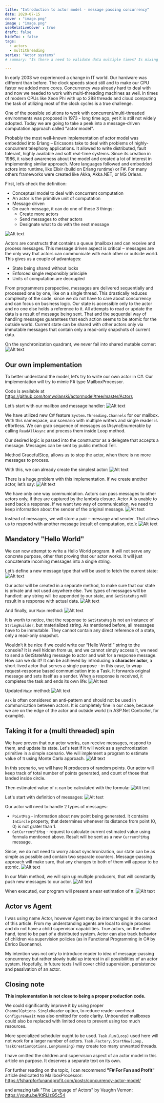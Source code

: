 ```yaml
---
title: "Introduction to actor model - message passing concurrency"
date: 2020-07-15
cover : "image.png"
image : "image.png"
useRelativeCover : true
draft: false
hideToc : false
tags:
  - actors
  - multithreading
series: "Actor systems"
# summary: "Is there a need to validate data multiple times? Is mixing units uncommon? Some thoughts about one of the code smells."

---
```


In early 2003 we experienced a change in IT world. Our hardware was different than before. The clock speeds stood still and to make our CPU faster we added more cores. Concurrency was already hard to deal with and now we needed to work with multi-threading machines as well. In times of modern CPUs like Xeon Phi with up to 288 threads and cloud computing the task of utilizing most of the clock cycles is a true challenge.

One of the possible solutions to work with concurrent/multi-threaded environments was proposed in 1973 - long time ago, yet it is still not widely adopted. Today we are going to take a peek into a message-driven computation approach called "actor model".

Probably the most well-known implementation of actor model was embedded into Erlang – Ericssons take to deal with problems of highly-concurrent telephony applications. It allowed to write distributed, fault tolerant, highly available and soft real-time systems. Since its creation in 1986, it raised awareness about the model and created a lot of interest in implementing similar approach. More languages followed and embedded actors into runtime, like Elixir (build on Erlang runtime) or F#. For many others frameworks were created like Akka, Akka.NET, or MS Orlean.

First, let’s check the definition:

- Conceptual model to deal with concurrent computation
- An actor is the primitive unit of computation
- Message driven
- On each message, it can do one of these 3 things:
    - Create more actors
    - Send messages to other actors
    - Designate what to do with the next message

![Alt text](image-1.png)

Actors are constructs that contains a queue (mailbox) and can receive and process messages. This message driven aspect is critical – messages are the only way that actors can communicate with each other or outside world. This gives us a couple of advantages:
- State being shared without locks
- Enforced single responsibly principle
- Units of computation are decoupled

From programmers perspective, messages are delivered sequentially and processed one by one, like on a single thread. This drastically reduces complexity of the code, since we do not have to care about concurrency and can focus on business logic. Our state is accessible only to the actor and no one else holds a reference to it. All attempts to read or update the data is a result of message being sent. That and the sequential way of handling messages guarantees that each action seems to be atomic for the outside world. Current state can be shared with other actors only via immutable messages that contain only a read-only snapshots of current data.

On the synchronization quadrant, we never fail into shared mutable corner:
![Alt text](image-2.png)

## Our own implementation

To better understand the model, let’s try to write our own actor in C#. Our implementation will try to mimic F# type MailboxProcessor.

Code is available at https://github.com/tomwolanski/actormodel/tree/master/Actors

Let’s start with our mailbox and message handler:
![Alt text](image-3.png)

We have utilized new C# feature `System.Threading.Channels` for our mailbox. With this namespace, our scenario with multiple writers and single reader is effortless. We can grab sequence of messages as IAsyncEnumerable by calling `ReadAllAsync` and process them inside Loop method.

Our desired logic is passed into the constructor as a delegate that accepts a message. Messages can be sent by public method Tell.

Method GracefulStop, allows us to stop the actor, when there is no more messages to process.

With this, we can already create the simplest actor:
![Alt text](image-4.png)

There is a huge problem with this implementation. If we create another actor, let’s say:
![Alt text](image-5.png)

We have only one way communication. Actors can pass messages to other actors only, if they are captured by the lambda closure. Actor A is unable to send back a response. If we want two way of communication, we need to keep information about the sender of the original message.
![Alt text](image-6.png)

Instead of messages, we will store a pair – message and sender. That allows us to respond with another message (result of computation, etc.):
![Alt text](image-7.png)


## Mandatory "Hello World"

We can now attempt to write a Hello World program. It will not serve any concrete purpose, other that proving that our actor works. It will just concatenate incoming messages into a single string.

Let’s define a new message type that will be used to fetch the current state:
![Alt text](image-8.png)

Our actor will be created in a separate method, to make sure that our state is private and not used anywhere else. Two types of messages will be handled: any string will be appended to our state, and `GetStateMsg` will result in a response with actual data.
![Alt text](image-9.png)

And finally, our `Main` method:
![Alt text](image-10.png)

It is worth to notice, that the response to `GetStateMsg` is not an instance of `StringBuilder`, but materialized string. As mentioned before, all messages have to be immutable. They cannot contain any direct reference of a state, only a read-only snapshot.

Wouldn’t it be nice if we could write our “Hello World!” string to the console? It is well hidden from us, and we cannot simply access it, we need to send a GetStateMsg message to actor and wait for a response message. How can we do it? It can be achieved by introducing a **character actor**, a short-lived actor that serves a single purpose - in this case, to wrap request-response based communication into a Task. It forwards original message and sets itself as a sender. When a response is received, it completes the task and ends its own life:
![Alt text](image-11.png)

Updated `Main` method:
![Alt text](image-12.png)

`Ask` is often considered an anti-pattern and should not be used in communication between actors. It is completely fine in our case, because we are on the edge of the actor and outside world (in ASP.Net Controller, for example).


## Taking it for a (multi threaded) spin

We have proven that our actor works, can receive messages, respond to them, and update its state. Let's test if it will work as a synchronization primitive in a simple scenario. We will implement a program to estimate value of π using Monte Carlo approach.
![Alt text](image-13.png)

In this scenario, we will have N producers of random points. Our actor will keep track of total number of points generated, and count of those that landed inside circle.

Then estimated value of π can be calculated with the formula:
![Alt text](image-14.png)

Let's start with definition of messages:
![Alt text](image-15.png)

Our actor will need to handle 2 types of messages:

- `PointMsg` - information about new point being generated. It contains `InCircle` property, that determines whenever its distance from point (0, 0) is not grater than 1.
- `GetCurrentPiMsg` - request to calculate current estimated value using formula mentioned above. Result will be sent as a new `CurrentPiMsg` message.

Since, we do not need to worry about synchronization, our state can be as simple as possible and contain two separate counters. Message-passing approach will make sure, that any changes to both of them will appear to be atomic.
![Alt text](image-16.png)

In our Main method, we will spin up multiple producers, that will constantly push new messages to our actor.
![Alt text](image-17.png)

When executed, our program will present a near estimation of π:
![Alt text](image-18.png)


## Actor vs Agent

I was using name Actor, however Agent may be interchanged in the context of this article. From my understanding agents are local to single process and do not have a child supervisor capabilities. True actors, on the other hand, tend to be part of a distributed system. Actor can also track behavior of children via supervision policies (as in Functional Programming in C# by Enrico Buonanno).

My intention was not only to introduce reader to idea of message-passing concurrency but rather slowly build up interest in all possibilities of an actor system. Hopefully, in future texts I will cover child supervision, persistence and passivation of an actor.

## Closing note

**This implementation is not close to being a proper production code.**

We could significantly improve it by using proper `ChannelOptions.SingleReader` option, to reduce reader overhead. `ConfigureAwait` was also omitted for code clarity. Unbounded mailboxes could also be replaced with limited ones to prevent using too much resources.

More specialized scheduler ought to be used. `Task.Run(Loop)` used here will not work for a larger number of actors. `Task.Factory.StartNew(Loop, TaskCreationOptions.LongRunning)` may create too many unwanted threads.

I have omitted the children and supervision aspect of an actor model in this article on purpose. It deserves a separate text on its own.



For further reading on the topic, I can recommend __"F# For Fun and Profit"__ article dedicated to MailboxProcessor:
https://fsharpforfunandprofit.com/posts/concurrency-actor-model/

and amazing talk "The Language of Actors" by Vaughn Vernon:
https://youtu.be/KtRLIzG5c54
